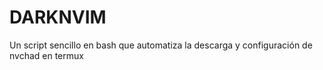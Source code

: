 # DARKNVIM
Un script sencillo en bash que automatiza la descarga y configuración de nvchad en termux 

